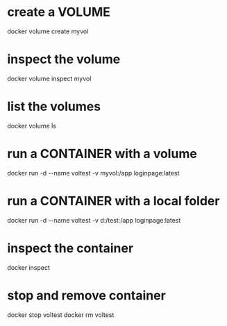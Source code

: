 # create a VOLUME
docker volume create myvol

# inspect the volume
docker volume inspect myvol

# list the volumes
docker volume ls

# run a CONTAINER with a volume
docker run -d --name voltest -v myvol:/app loginpage:latest

# run a CONTAINER with a local folder
docker run -d --name voltest -v d:/test:/app loginpage:latest

# inspect the container
docker inspect 

# stop and remove container
docker stop voltest
docker rm voltest